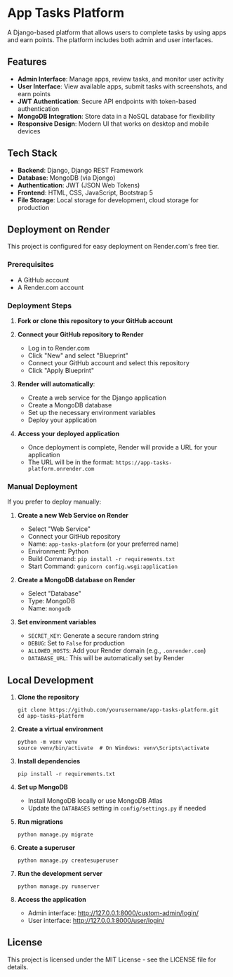 # App Tasks Platform

A Django-based platform that allows users to complete tasks by using apps and earn points. The platform includes both admin and user interfaces.

## Features

- **Admin Interface**: Manage apps, review tasks, and monitor user activity
- **User Interface**: View available apps, submit tasks with screenshots, and earn points
- **JWT Authentication**: Secure API endpoints with token-based authentication
- **MongoDB Integration**: Store data in a NoSQL database for flexibility
- **Responsive Design**: Modern UI that works on desktop and mobile devices

## Tech Stack

- **Backend**: Django, Django REST Framework
- **Database**: MongoDB (via Djongo)
- **Authentication**: JWT (JSON Web Tokens)
- **Frontend**: HTML, CSS, JavaScript, Bootstrap 5
- **File Storage**: Local storage for development, cloud storage for production

## Deployment on Render

This project is configured for easy deployment on Render.com's free tier.

### Prerequisites

- A GitHub account
- A Render.com account

### Deployment Steps

1. **Fork or clone this repository to your GitHub account**

2. **Connect your GitHub repository to Render**

   - Log in to Render.com
   - Click "New" and select "Blueprint"
   - Connect your GitHub account and select this repository
   - Click "Apply Blueprint"

3. **Render will automatically**:

   - Create a web service for the Django application
   - Create a MongoDB database
   - Set up the necessary environment variables
   - Deploy your application

4. **Access your deployed application**
   - Once deployment is complete, Render will provide a URL for your application
   - The URL will be in the format: `https://app-tasks-platform.onrender.com`

### Manual Deployment

If you prefer to deploy manually:

1. **Create a new Web Service on Render**

   - Select "Web Service"
   - Connect your GitHub repository
   - Name: `app-tasks-platform` (or your preferred name)
   - Environment: Python
   - Build Command: `pip install -r requirements.txt`
   - Start Command: `gunicorn config.wsgi:application`

2. **Create a MongoDB database on Render**

   - Select "Database"
   - Type: MongoDB
   - Name: `mongodb`

3. **Set environment variables**
   - `SECRET_KEY`: Generate a secure random string
   - `DEBUG`: Set to `False` for production
   - `ALLOWED_HOSTS`: Add your Render domain (e.g., `.onrender.com`)
   - `DATABASE_URL`: This will be automatically set by Render

## Local Development

1. **Clone the repository**

   ```
   git clone https://github.com/yourusername/app-tasks-platform.git
   cd app-tasks-platform
   ```

2. **Create a virtual environment**

   ```
   python -m venv venv
   source venv/bin/activate  # On Windows: venv\Scripts\activate
   ```

3. **Install dependencies**

   ```
   pip install -r requirements.txt
   ```

4. **Set up MongoDB**

   - Install MongoDB locally or use MongoDB Atlas
   - Update the `DATABASES` setting in `config/settings.py` if needed

5. **Run migrations**

   ```
   python manage.py migrate
   ```

6. **Create a superuser**

   ```
   python manage.py createsuperuser
   ```

7. **Run the development server**

   ```
   python manage.py runserver
   ```

8. **Access the application**
   - Admin interface: http://127.0.0.1:8000/custom-admin/login/
   - User interface: http://127.0.0.1:8000/user/login/

## License

This project is licensed under the MIT License - see the LICENSE file for details.

